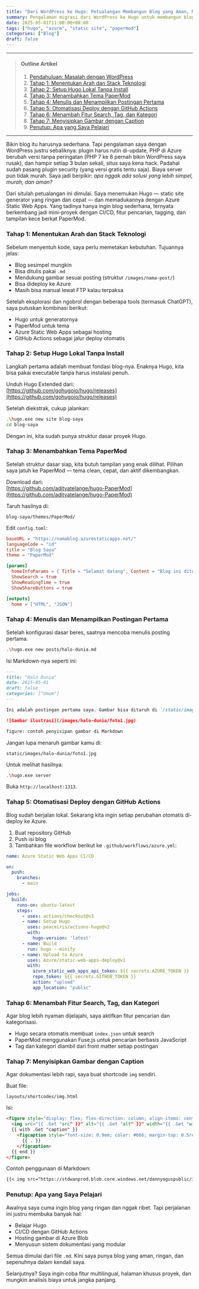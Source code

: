 ```yaml
---
title: "Dari WordPress ke Hugo: Petualangan Membangun Blog yang Aman, Murah, dan Tanpa Drama"
summary: Pengalaman migrasi dari WordPress ke Hugo untuk membangun blog yang lebih aman, murah, dan mudah dikelola. Artikel ini membahas langkah teknis, otomasi deploy, serta tips praktis membuat blog statis modern dengan Azure dan PaperMod.
date: 2025-05-01T11:00:00+08:00
tags: ["hugo", "azure", "static site", "papermod"]
categories: ["Blog"]
draft: false
---
```


---
> #### Outline Artikel
> 1. [Pendahuluan: Masalah dengan WordPress](#pendahuluan)
> 2. [Tahap 1: Menentukan Arah dan Stack Teknologi](#tahap-1)
> 3. [Tahap 2: Setup Hugo Lokal Tanpa Install](#tahap-2)
> 4. [Tahap 3: Menambahkan Tema PaperMod](#tahap-3)
> 5. [Tahap 4: Menulis dan Menampilkan Postingan Pertama](#tahap-4)
> 6. [Tahap 5: Otomatisasi Deploy dengan GitHub Actions](#tahap-5)
> 7. [Tahap 6: Menambah Fitur Search, Tag, dan Kategori](#tahap-6)
> 8. [Tahap 7: Menyisipkan Gambar dengan Caption](#tahap-7)
> 9. [Penutup: Apa yang Saya Pelajari](#penutup)
---

<span id="pendahuluan"></span>

Bikin blog itu harusnya sederhana. Tapi pengalaman saya dengan WordPress justru sebaliknya: plugin harus rutin di-update, PHP di Azure berubah versi tanpa peringatan (PHP 7 ke 8 pernah bikin WordPress saya rusak), dan hampir setiap 3 bulan sekali, situs saya kena hack. Padahal sudah pasang plugin security (yang versi gratis tentu saja). Biaya server pun tidak murah. Saya jadi berpikir: *apa nggak ada solusi yang lebih simpel, murah, dan aman?*

Dari situlah petualangan ini dimulai. Saya menemukan Hugo — static site generator yang ringan dan cepat — dan memadukannya dengan Azure Static Web Apps. Yang tadinya hanya ingin blog sederhana, ternyata berkembang jadi mini-proyek dengan CI/CD, fitur pencarian, tagging, dan tampilan kece berkat PaperMod.

<span id="tahap-1"></span>

### Tahap 1: Menentukan Arah dan Stack Teknologi

Sebelum menyentuh kode, saya perlu memetakan kebutuhan. Tujuannya jelas:

- Blog sesimpel mungkin
- Bisa ditulis pakai `.md`
- Mendukung gambar sesuai posting (struktur `/images/nama-post/`)
- Bisa dideploy ke Azure
- Masih bisa manual lewat FTP kalau terpaksa

Setelah eksplorasi dan ngobrol dengan beberapa tools (termasuk ChatGPT), saya putuskan kombinasi berikut:

- Hugo untuk generatornya
- PaperMod untuk tema
- Azure Static Web Apps sebagai hosting
- GitHub Actions sebagai jalur deploy otomatis

<span id="tahap-2"></span>

### Tahap 2: Setup Hugo Lokal Tanpa Install

Langkah pertama adalah membuat fondasi blog-nya. Enaknya Hugo, kita bisa pakai executable tanpa harus instalasi penuh.

Unduh Hugo Extended dari:  
[https://github.com/gohugoio/hugo/releases](https://github.com/gohugoio/hugo/releases)

Setelah diekstrak, cukup jalankan:

```bash
.\hugo.exe new site blog-saya
cd blog-saya
```

Dengan ini, kita sudah punya struktur dasar proyek Hugo.

<span id="tahap-3"></span>

### Tahap 3: Menambahkan Tema PaperMod

Setelah struktur dasar siap, kita butuh tampilan yang enak dilihat. Pilihan saya jatuh ke PaperMod — tema clean, cepat, dan aktif dikembangkan.

Download dari:  
[https://github.com/adityatelange/hugo-PaperMod](https://github.com/adityatelange/hugo-PaperMod)

Taruh hasilnya di:

```text
blog-saya/themes/PaperMod/
```

Edit `config.toml`:

```toml
baseURL = "https://namablog.azurestaticapps.net/"
languageCode = "id"
title = "Blog Saya"
theme = "PaperMod"

[params]
  homeInfoParams = { Title = "Selamat datang", Content = "Blog ini ditulis dengan Markdown dan dibangun dengan Hugo + Azure." }
  ShowSearch = true
  ShowReadingTime = true
  ShowShareButtons = true

[outputs]
  home = ["HTML", "JSON"]
```

<span id="tahap-4"></span>

### Tahap 4: Menulis dan Menampilkan Postingan Pertama

Setelah konfigurasi dasar beres, saatnya mencoba menulis posting pertama.

```bash
.\hugo.exe new posts/halo-dunia.md
```

Isi Markdown-nya seperti ini:

```markdown
---
title: "Halo Dunia"
date: 2025-05-01
draft: false
categories: ["Umum"]
---

Ini adalah postingan pertama saya. Gambar bisa ditaruh di `/static/images/halo-dunia/`.

![Gambar ilustrasi](/images/halo-dunia/foto1.jpg)

figure: contoh penyisipan gambar di Markdown
```

Jangan lupa menaruh gambar kamu di:

```text
static/images/halo-dunia/foto1.jpg
```

Untuk melihat hasilnya:

```bash
.\hugo.exe server
```

Buka `http://localhost:1313`.

<span id="tahap-5"></span>

### Tahap 5: Otomatisasi Deploy dengan GitHub Actions

Blog sudah berjalan lokal. Sekarang kita ingin setiap perubahan otomatis di-deploy ke Azure.

1. Buat repository GitHub
2. Push isi blog
3. Tambahkan file workflow berikut ke `.github/workflows/azure.yml`:

```yaml
name: Azure Static Web Apps CI/CD

on:
  push:
    branches:
      - main

jobs:
  build:
    runs-on: ubuntu-latest
    steps:
      - uses: actions/checkout@v3
      - name: Setup Hugo
        uses: peaceiris/actions-hugo@v2
        with:
          hugo-version: 'latest'
      - name: Build
        run: hugo --minify
      - name: Upload to Azure
        uses: Azure/static-web-apps-deploy@v1
        with:
          azure_static_web_apps_api_token: ${{ secrets.AZURE_TOKEN }}
          repo_token: ${{ secrets.GITHUB_TOKEN }}
          action: "upload"
          app_location: "public"
```

<span id="tahap-6"></span>

### Tahap 6: Menambah Fitur Search, Tag, dan Kategori

Agar blog lebih nyaman dijelajahi, saya aktifkan fitur pencarian dan kategorisasi.

- Hugo secara otomatis membuat `index.json` untuk search
- PaperMod menggunakan Fuse.js untuk pencarian berbasis JavaScript
- Tag dan kategori diambil dari front matter setiap postingan

<span id="tahap-7"></span>

### Tahap 7: Menyisipkan Gambar dengan Caption

Agar dokumentasi lebih rapi, saya buat shortcode `img` sendiri.

Buat file:

```
layouts/shortcodes/img.html
```

Isi:

```html
<figure style="display: flex; flex-direction: column; align-items: center; text-align: center; margin: 1.5em 0;">
  <img src="{{ .Get "src" }}" alt="{{ .Get "alt" }}" width="{{ .Get "width" }}" style="max-width: 100%; height: auto;" />
  {{ with .Get "caption" }}
    <figcaption style="font-size: 0.9em; color: #666; margin-top: 0.5rem;">
      {{ . }}
    </figcaption>
  {{ end }}
</figure>
```

Contoh penggunaan di Markdown:

```md
{{< img src="https://stdwanprod.blob.core.windows.net/dannyaguspublic/img/202505/20250502092521-petualanganHugo-tampilanSearchTagsCategories.png" alt="Tampilan search, tags, categories" width="500" caption="Gambar 2: Tampilan navigasi search, tags, categories pada Hugo PaperMod." >}}
```

<span id="penutup"></span>

### Penutup: Apa yang Saya Pelajari

Awalnya saya cuma ingin blog yang ringan dan nggak ribet. Tapi perjalanan ini justru membuka banyak hal:

- Belajar Hugo
- CI/CD dengan GitHub Actions
- Hosting gambar di Azure Blob
- Menyusun sistem dokumentasi yang modular

Semua dimulai dari file `.md`. Kini saya punya blog yang aman, ringan, dan sepenuhnya dalam kendali saya.

Selanjutnya? Saya ingin coba fitur multilingual, halaman khusus proyek, dan mungkin analisis biaya untuk jangka panjang.